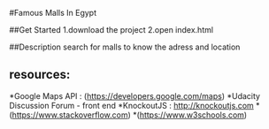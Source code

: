 #Famous Malls In Egypt

##Get Started
1.download the project
2.open index.html

##Description
search for malls to know the adress and location

## resources:
*Google Maps API : (https://developers.google.com/maps)
*Udacity Discussion Forum - front end
*KnockoutJS : http://knockoutjs.com
*(https://www.stackoverflow.com)
*(https://www.w3schools.com)

